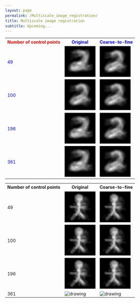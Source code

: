```yaml
---
layout: page
permalink: /Multiscale_image_registration/
title: Multiscale image registration
subtitle: Upcoming...
---
```


<table style="color:blue">
<tr>
   <th style="color:red"> Number of control points </th>

<th>      Original      </th>
<th>      Coarse-to-fine      </th>
</tr>
   
   <tr>
<td>49</td>
    
<td>
<img src="/assets/img/digit_no_ctf_k4_fold_5.gif" alt="drawing" width="100"/>
</td>
<td>
<img src="/assets/img/digit_ctf_cv_k4_fold_5.gif" alt="drawing" width="100"/>
</td>
 
</tr>
 
 
  <tr>
 <td>100</td>

<td>
<img src="/assets/img/digit_no_ctf_cv_k3_fold_5.gif" alt="drawing" width="100"/>
</td>
<td>
<img src="/assets/img/digit_ctf_cv_k3_fold_5.gif" alt="drawing" width="100"/>
</td>
 
</tr>

   <tr>
      <td>196</td>
 
<td>
<img src="/assets/img/digit_no_ctf_k2_fold_5.gif" alt="drawing" width="100"/>
</td>
<td>
<img src="/assets/img/digit_ctf_cv_k2_fold_5.gif" alt="drawing" width="100"/>
</td>
 
</tr>
 
 
 <tr>
   <td>361</td>
 
<td>
<img src="/assets/img/digit_no_ctf_k1.5_fold_5.gif" alt="drawing" width="100"/>
</td>
<td>
<img src="/assets/img/digit_ctf_cv_k1.5_fold_5.gif" alt="drawing" width="100"/>
</td>
 
</tr>
 <tr>
 
</table>

 

<table>
<tr>
   <th> Number of control points </th>

<th>      Original      </th>
<th>      Coarse-to-fine      </th>
</tr>
   
   <tr>
<td>49</td>
    
<td>
<img src="/assets/img/bonhommes_ctf_k4_fold_1.gif" alt="drawing" width="100"/>
</td>
<td>
<img src="/assets/img/bonhommes_ctf_k4_fold_1.gif" alt="drawing" width="100"/>
</td>
 
</tr>
 
 
  <tr>
 <td>100</td>

<td>
<img src="/assets/img/bonhommes_ctf_k3_fold_1.gif" alt="drawing" width="100"/>
</td>
<td>
<img src="/assets/img/bonhommes_ctf_k3_fold_1.gif" alt="drawing" width="100"/>
</td>
 
</tr>

   <tr>
      <td>196</td>
 
<td>
<img src="/assets/img/bonhommes_no_ctf_k2_fold_1.gif" alt="drawing" width="100"/>
</td>
<td>
<img src="/assets/img/bonhommes_ctf_k2_fold_1.gif" alt="drawing" width="100"/>
</td>
 
</tr>
 
 
 <tr>
   <td>361</td>
 
<td>
<img src="/assets/img/bonhommes_ctf_k1.5_fold_1.gif" alt="drawing" width="100"/>
</td>
<td>
<img src="/assets/img/bonhommes_ctf_k1.5_fold_1.gif" alt="drawing" width="100"/>
</td>
 
</tr>
 <tr>
 
</table>




